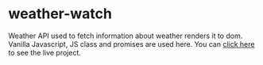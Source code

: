 # weather-watch

Weather API used to fetch information about weather renders it to dom. Vanilla Javascript, JS class and promises are used here. 
You can [click here](https://nahi3an.github.io/weather-watch/) to see the live project. 
